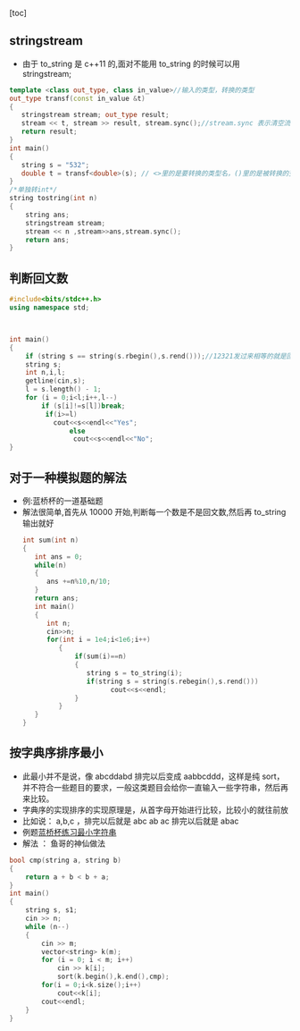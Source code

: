 [toc]

## stringstream

- 由于 to_string 是 c++11 的,面对不能用 to_string 的时候可以用 stringstream;

```C++ {.line-numbers}
template <class out_type, class in_value>//输入的类型，转换的类型
out_type transf(const in_value &t)
{
   stringstream stream; out_type result;
   stream << t, stream >> result, stream.sync();//stream.sync 表示清空流,因为ss会调用大量的内存
   return result;
}
int main()
{
   string s = "532";
   double t = transf<double>(s); // <>里的是要转换的类型名，()里的是被转换的变量名
}
/*单独转int*/
string tostring(int n)
{
    string ans;
    stringstream stream;
    stream << n ,stream>>ans,stream.sync();
    return ans;
}
```

## 判断回文数

```C++ {.line-numbers}
#include<bits/stdc++.h>
using namespace std;



int main()
{
    if (string s == string(s.rbegin(),s.rend()));//12321发过来相等的就是回文了。
    string s;
    int n,i,l;
    getline(cin,s);
    l = s.length() - 1;
    for (i = 0;i<l;i++,l--)
        if (s[i]!=s[l])break;
         if(i>=l)
           cout<<s<<endl<<"Yes";
               else
                cout<<s<<endl<<"No";
}
```

## 对于一种模拟题的解法

- 例:蓝桥杯的一道基础题 [](http://lx.lanqiao.cn/problem.page?gpid=T48)
- 解法很简单,首先从 10000 开始,判断每一个数是不是回文数,然后再 to_string 输出就好
  ```C++ {.line-numbers}
  int sum(int n)
  {
     int ans = 0;
     while(n)
     {
        ans +=n%10,n/10;
     }
     return ans;
     int main()
     {
        int n;
        cin>>n;
        for(int i = 1e4;i<1e6;i++)
           {
               if(sum(i)==n)
               {
                  string s = to_string(i);
                  if(string s = string(s.rebegin(),s.rend()))
                        cout<<s<<endl;
               }
           }
     }
  }
  ```

## 按字典序排序最小

- 此最小并不是说，像 abcddabd 排完以后变成 aabbcddd，这样是纯 sort，并不符合一些题目的要求，一般这类题目会给你一直输入一些字符串，然后再来比较。
- 字典序的实现排序的实现原理是，从首字母开始进行比较，比较小的就往前放
- 比如说： a,b,c ，排完以后就是 abc ab ac 排完以后就是 abac
- 例题[蓝桥杯练习最小字符串](http://lx.lanqiao.cn/problem.page?gpid=T3001)
- 解法 ： 鱼哥的神仙做法

```C++ {.line-numbers}
bool cmp(string a, string b)
{
    return a + b < b + a;
}
int main()
{
    string s, s1;
    cin >> n;
    while (n--)
    {
        cin >> m;
        vector<string> k(m);
        for (i = 0; i < m; i++)
            cin >> k[i];
            sort(k.begin(),k.end(),cmp);
        for(i = 0;i<k.size();i++)
            cout<<k[i];
        cout<<endl;
    }
}
```

